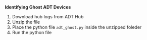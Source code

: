 __Identifying Ghost ADT Devices__

1. Download hub logs from ADT Hub
2. Unzip the file
3. Place the python file `adt_ghost.py` inside the unzipped foleder
4. Run the python file
